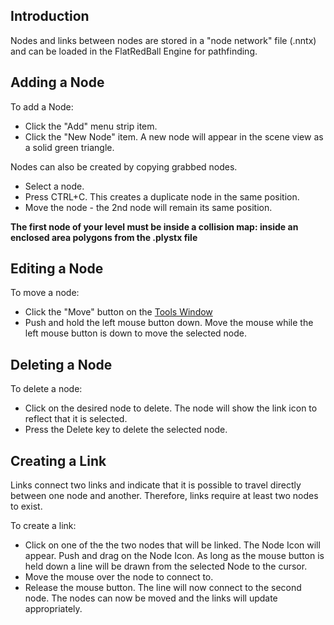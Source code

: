 ## Introduction

Nodes and links between nodes are stored in a "node network" file (.nntx) and can be loaded in the FlatRedBall Engine for pathfinding.

## Adding a Node

To add a Node:

-   Click the "Add" menu strip item.
-   Click the "New Node" item. A new node will appear in the scene view as a solid green triangle.

Nodes can also be created by copying grabbed nodes.

-   Select a node.
-   Press CTRL+C. This creates a duplicate node in the same position.
-   Move the node - the 2nd node will remain its same position.

**The first node of your level must be inside a collision map: inside an enclosed area polygons from the .plystx file**

## Editing a Node

To move a node:

-   Click the "Move" button on the [Tools Window](/frb/docs/index.php?title=Gui:Tools_Window&action=edit&redlink=1.md "Gui:Tools Window (page does not exist)")
-   Push and hold the left mouse button down. Move the mouse while the left mouse button is down to move the selected node.

## Deleting a Node

To delete a node:

-   Click on the desired node to delete. The node will show the link icon to reflect that it is selected.
-   Press the Delete key to delete the selected node.

## Creating a Link

Links connect two links and indicate that it is possible to travel directly between one node and another. Therefore, links require at least two nodes to exist.

To create a link:

-   Click on one of the the two nodes that will be linked. The Node Icon will appear. Push and drag on the Node Icon. As long as the mouse button is held down a line will be drawn from the selected Node to the cursor.
-   Move the mouse over the node to connect to.
-   Release the mouse button. The line will now connect to the second node. The nodes can now be moved and the links will update appropriately.
